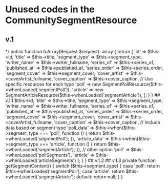 # Unused codes in the CommunitySegmentResource

## v.1
<?php

namespace App\Http\Resources;

use Illuminate\Http\Request;
use Illuminate\Http\Resources\Json\JsonResource;

class CommunitySegmentResource extends JsonResource
{
    /**
     * Transform the resource into an array.
     *
     * @return array<string, mixed>
     */
    public function toArray(Request $request): array
    {
        return [
            'id' => $this->id,
            'title' => $this->title,
            'segment_type' => $this->segment_type,
            'writer_name' => $this->writer_fullname,
            'series_of' => $this->series_of,
            'published_at' => $this->published_at,
            'series_order' => $this->series_order,
            'segment_cover' => $this->segment_cover,
            'cover_artist' => $this->coverArtist_fullname,
            'cover_caption' => $this->cover_caption,


            // Use specific resources for each type
            'poll' => new SegmentPollResource($this->whenLoaded('segmentPoll')),
            'article' => new SegmentArticleResource($this->whenLoaded('segmentArticle')),
        ];

    }
}

## v.1.1
<?php

namespace App\Http\Resources;

use Illuminate\Http\Request;
use Illuminate\Http\Resources\Json\JsonResource;

class CommunitySegmentResource extends JsonResource
{

    public function toArray(Request $request): array
    {
        return [
            'id' => $this->id,
            'title' => $this->title,
            'segment_type' => $this->segment_type,
            'writer_name' => $this->writer_fullname,
            'series_of' => $this->series_of,
            'published_at' => $this->published_at,
            'series_order' => $this->series_order,
            'segment_cover' => $this->segment_cover,
            'cover_artist' => $this->coverArtist_fullname,
            'cover_caption' => $this->cover_caption,

            // Include data based on segment type
            'poll_data' => $this->when($this->segment_type === 'poll', function () {
                return $this->whenLoaded('segmentPoll');
            }),

            'article_data' => $this->when($this->segment_type === 'article', function () {
                return $this->whenLoaded('segmentArticle');
            }),

            // other option
            
            'poll' => $this->whenLoaded('pollSegments'),
            'article' => $this->whenLoaded('articleSegments')

        ];

    }
}

## v.1.2


## v.1.3
    private function getSegmentContent()
    {
        switch ($this->segment_type) {
            case 'poll':
                return $this->whenLoaded('segmentPoll');
            case 'article':
                return $this->whenLoaded('segmentArticle');
            default:
                return null;
        }
    }